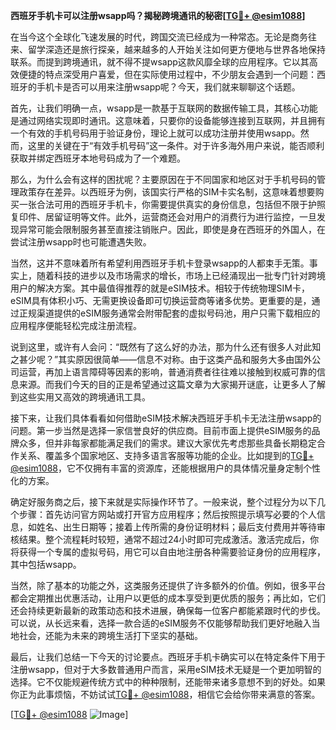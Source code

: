 **西班牙手机卡可以注册wsapp吗？揭秘跨境通讯的秘密[[TG💪+ @esim1088](https://t.me/s/esim1088)]**

在当今这个全球化飞速发展的时代，跨国交流已经成为一种常态。无论是商务往来、留学深造还是旅行探亲，越来越多的人开始关注如何更方便地与世界各地保持联系。而提到跨境通讯，就不得不提wsapp这款风靡全球的应用程序。它以其高效便捷的特点深受用户喜爱，但在实际使用过程中，不少朋友会遇到一个问题：西班牙的手机卡是否可以用来注册wsapp呢？今天，我们就来聊聊这个话题。

首先，让我们明确一点，wsapp是一款基于互联网的数据传输工具，其核心功能是通过网络实现即时通讯。这意味着，只要你的设备能够连接到互联网，并且拥有一个有效的手机号码用于验证身份，理论上就可以成功注册并使用wsapp。然而，这里的关键在于“有效手机号码”这一条件。对于许多海外用户来说，能否顺利获取并绑定西班牙本地号码成为了一个难题。

那么，为什么会有这样的困扰呢？主要原因在于不同国家和地区对于手机号码的管理政策存在差异。以西班牙为例，该国实行严格的SIM卡实名制，这意味着想要购买一张合法可用的西班牙手机卡，你需要提供真实的身份信息，包括但不限于护照复印件、居留证明等文件。此外，运营商还会对用户的消费行为进行监控，一旦发现异常可能会限制服务甚至直接注销账户。因此，即使是身在西班牙的外国人，在尝试注册wsapp时也可能遭遇失败。

当然，这并不意味着所有希望利用西班牙手机卡登录wsapp的人都束手无策。事实上，随着科技的进步以及市场需求的增长，市场上已经涌现出一批专门针对跨境用户的解决方案。其中最值得推荐的就是eSIM技术。相较于传统物理SIM卡，eSIM具有体积小巧、无需更换设备即可切换运营商等诸多优势。更重要的是，通过正规渠道提供的eSIM服务通常会附带配套的虚拟号码池，用户只需下载相应的应用程序便能轻松完成注册流程。

说到这里，或许有人会问：“既然有了这么好的办法，那为什么还有很多人对此知之甚少呢？”其实原因很简单——信息不对称。由于这类产品和服务大多由国外公司运营，再加上语言障碍等因素的影响，普通消费者往往难以接触到权威可靠的信息来源。而我们今天的目的正是希望通过这篇文章为大家揭开谜底，让更多人了解到这些实用又高效的跨境通讯工具。

接下来，让我们具体看看如何借助eSIM技术解决西班牙手机卡无法注册wsapp的问题。第一步当然是选择一家信誉良好的供应商。目前市面上提供eSIM服务的品牌众多，但并非每家都能满足我们的需求。建议大家优先考虑那些具备长期稳定合作关系、覆盖多个国家地区、支持多语言客服等功能的企业。比如提到的[TG💪+ @esim1088](https://t.me/s/esim1088)，它不仅拥有丰富的资源库，还能根据用户的具体情况量身定制个性化的方案。

确定好服务商之后，接下来就是实际操作环节了。一般来说，整个过程分为以下几个步骤：首先访问官方网站或打开官方应用程序；然后按照提示填写必要的个人信息，如姓名、出生日期等；接着上传所需的身份证明材料；最后支付费用并等待审核结果。整个流程耗时较短，通常不超过24小时即可完成激活。激活完成后，你将获得一个专属的虚拟号码，用它可以自由地注册各种需要验证身份的应用程序，其中包括wsapp。

当然，除了基本的功能之外，这类服务还提供了许多额外的价值。例如，很多平台都会定期推出优惠活动，让用户以更低的成本享受到更优质的服务；再比如，它们还会持续更新最新的政策动态和技术进展，确保每一位客户都能紧跟时代的步伐。可以说，从长远来看，选择一款合适的eSIM服务不仅能够帮助我们更好地融入当地社会，还能为未来的跨境生活打下坚实的基础。

最后，让我们总结一下今天的讨论要点。西班牙手机卡确实可以在特定条件下用于注册wsapp，但对于大多数普通用户而言，采用eSIM技术无疑是一个更加明智的选择。它不仅能规避传统方式中的种种限制，还能带来诸多意想不到的好处。如果你正为此事烦恼，不妨试试[TG💪+ @esim1088](https://t.me/s/esim1088)，相信它会给你带来满意的答案。

[[TG💪+ @esim1088](https://t.me/s/esim1088) ![Image](https://i.postimg.cc/4NQfJmqS/Snipaste-2025-05-13-00-14-12.png)]